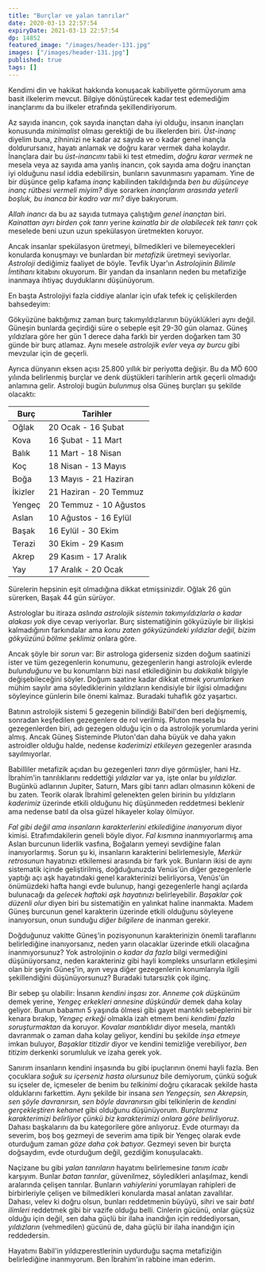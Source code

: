 ```yaml
---
title: "Burçlar ve yalan tanrılar"
date: 2020-03-13 22:57:54
expiryDate: 2021-03-13 22:57:54
dp: 14852
featured_image: "/images/header-131.jpg"
images: ["/images/header-131.jpg"]
published: true
tags: []
---
```




Kendimi din ve hakikat hakkında konuşacak kabiliyette görmüyorum ama basit ilkelerim mevcut. Bilgiye dönüştürecek kadar test edemediğim inançlarımı da bu ilkeler etrafında şekillendiriyorum. 

Az sayıda inancın, çok sayıda inançtan daha iyi olduğu, insanın inançları konusunda *minimalist* olması gerektiği de bu ilkelerden biri. *Üst-inanç* diyelim buna, zihninizi ne kadar az sayıda ve o kadar genel inançla doldurursanız, hayatı anlamak ve doğru karar vermek daha kolaydır. İnançlara dair bu *üst-inancımı* tabii ki test etmedim, *doğru karar vermek* ne mesela veya az sayıda ama yanlış inancın, çok sayıda ama doğru inançtan iyi olduğunu nasıl iddia edebilirsin, bunların savunmasını yapamam. Yine de bir düşünce gelip kafama *inanç* kabilinden takıldığında *ben bu düşünceye inanç rütbesi vermeli miyim?* diye sorarken *inançlarım arasında yeterli boşluk, bu inanca bir kadro var mı?* diye bakıyorum. 

*Allah inancı* da bu az sayıda tutmaya çalıştığım *genel inançtan* biri. *Kainattan ayrı birden çok tanrı* yerine *kainatla bir de olabilecek tek tanrı* çok meselede beni uzun uzun spekülasyon üretmekten koruyor. 

Ancak insanlar spekülasyon üretmeyi, bilmedikleri ve bilemeyecekleri konularda konuşmayı ve bunlardan bir *metafizik* üretmeyi seviyorlar. *Astroloji* dediğimiz faaliyet de böyle. Tevfik Uyar'ın *Astrolojinin Bilimle İmtihanı* kitabını okuyorum. Bir yandan da insanların neden bu metafiziğe inanmaya ihtiyaç duyduklarını düşünüyorum. 

En başta Astrolojiyi fazla ciddiye alanlar için ufak tefek iç çelişkilerden bahsedeyim: 

Gökyüzüne baktığımız zaman burç takımyıldızlarının büyüklükleri aynı değil. Güneşin bunlarda geçirdiği süre o sebeple eşit 29-30 gün olamaz. Güneş yıldızlara göre her gün 1 derece daha farklı bir yerden doğarken tam 30 günde bir burç atlamaz. Aynı mesele *astrolojik evler* veya *ay burcu* gibi mevzular için de geçerli. 

Ayrıca dünyanın eksen açısı 25.800 yıllık bir periyotta değişir. Bu da MÖ 600 yılında belirlenmiş burçlar ve denk düştükleri tarihlerin artık geçerli olmadığı anlamına gelir. Astroloji bugün *bulunmuş* olsa Güneş burçları şu şekilde olacaktı:

| Burç      | Tarihler                  |
|-----------|---------------------------|
| Oğlak     | 20 Ocak - 16 Şubat        |
| Kova      | 16 Şubat - 11 Mart        |
| Balık     | 11 Mart - 18 Nisan        |
| Koç       | 18 Nisan - 13 Mayıs       |
| Boğa      | 13 Mayıs - 21 Haziran     |
| İkizler   | 21 Haziran - 20 Temmuz    |
| Yengeç    | 20 Temmuz - 10 Ağustos    |
| Aslan     | 10 Ağustos -  16 Eylül    |
| Başak     | 16 Eylül - 30 Ekim        |
| Terazi    | 30 Ekim - 29 Kasım        |
| Akrep     | 29 Kasım - 17 Aralık      |
| Yay       | 17 Aralık - 20 Ocak       |

Sürelerin hepsinin eşit olmadığına dikkat etmişsinizdir. Oğlak 26 gün sürerken, Başak 44 gün sürüyor. 

Astrologlar bu itiraza *aslında astrolojik sistemin takımyıldızlarla o kadar alakası yok* diye cevap veriyorlar. Burç sistematiğinin gökyüzüyle bir ilişkisi kalmadığının farkındalar ama *konu zaten gökyüzündeki yıldızlar değil, bizim gökyüzünü bölme şeklimiz* onlara göre. 

Ancak şöyle bir *sorun* var: Bir astrologa giderseniz sizden doğum saatinizi ister ve tüm gezegenlerin konumunu, gezegenlerin hangi astrolojik evlerde *bulunduğunu* ve bu konumların bizi nasıl etkilediğinin bu *dakikalık* bilgiyle değişebileceğini söyler. Doğum saatine kadar dikkat etmek *yorumlarken* mühim sayılır ama söylediklerinin yıldızların kendisiyle bir ilgisi olmadığını söyleyince günlerin bile önemi kalmaz. Buradaki tuhaflık göz yaşartıcı. 

Batının astrolojik sistemi 5 gezegenin bilindiği Babil'den beri değişmemiş, sonradan keşfedilen gezegenlere de rol verilmiş. Pluton mesela bu gezegenlerden biri, adı gezegen olduğu için o da astrolojik yorumlarda yerini almış. Ancak Güneş Sisteminde Pluton'dan daha büyük ve daha yakın astroidler olduğu halde, nedense *kaderimizi etkileyen* gezegenler arasında sayılmıyorlar. 

Babilliler metafizik açıdan bu gezegenleri *tanrı* diye görmüşler, hani Hz. İbrahim'in tanrılıklarını reddettiği *yıldızlar* var ya, işte onlar bu *yıldızlar.* Bugünkü adlarının Jupiter, Saturn, Mars gibi tanrı adları olmasının kökeni de bu zaten. Teorik olarak İbrahimî gelenekten gelen birinin bu yıldızların *kaderimiz* üzerinde etkili olduğunu hiç düşünmeden reddetmesi beklenir ama nedense batıl da olsa güzel hikayeler kolay ölmüyor. 

*Fal gibi değil ama insanların karakterlerini etkilediğine inanıyorum* diyor kimisi. Etrafımdakilerin geneli böyle diyor. *Fal kısmına* inanmıyorlarmış ama Aslan burcunun liderlik vasfına, Boğaların yemeyi sevdiğine falan inanıyorlarmış. Sorun şu ki, insanların karakterini belirlemesiyle, *Merkür retrosunun* hayatınızı etkilemesi arasında bir fark yok. Bunların ikisi de aynı sistematik içinde geliştirilmiş, doğduğunuzda Venüs'ün diğer gezegenlerle yaptığı açı aşk hayatındaki genel karakterinizi belirliyorsa, Venüs'ün önümüzdeki hafta hangi evde bulunup, hangi gezegenlerle hangi açılarda bulunacağı da *gelecek haftaki aşk hayatınızı* belirleyebilir. *Başaklar çok düzenli olur* diyen biri bu sistematiğin en yalınkat haline inanmakta. Madem Güneş burcunun genel karakterin üzerinde etkili olduğunu söyleyene inanıyorsun, onun sunduğu *diğer bilgilere* de inanman gerekir. 

Doğduğunuz vakitte Güneş'in pozisyonunun karakterinizin önemli taraflarını belirlediğine inanıyorsanız, neden yarın olacaklar üzerinde etkili olacağına inanmıyorsunuz? Yok astrolojinin *o kadar da fazla* bilgi vermediğini düşünüyorsanız, neden karakteriniz gibi hayli kompleks unsurların etkileşimi olan bir şeyin Güneş'in, ayın veya diğer gezegenlerin konumlarıyla ilgili şekillendiğini düşünüyorsunuz? Buradaki tutarsızlık çok ilginç.

Bir sebep şu olabilir: İnsanın *kendini inşası* zor. *Anneme çok düşkünüm* demek yerine, *Yengeç erkekleri annesine düşkündür* demek daha kolay geliyor. Bunun babamın 5 yaşında ölmesi gibi gayet mantıklı sebeplerini bir kenara bırakıp, *Yengeç erkeği* olmakla izah etmem beni *kendimi fazla soruşturmaktan* da koruyor. *Kovalar mantıklıdır* diyor mesela, mantıklı davranmak o zaman daha kolay geliyor, kendini bu şekilde *inşa etmeye* imkan buluyor, *Başaklar titizdir* diyor ve kendini temizliğe verebiliyor, *ben titizim* derkenki sorumluluk ve izaha gerek yok. 

Sanırım insanların kendini inşasında bu gibi ipuçlarının önemi hayli fazla. Ben çocuklara *soğuk su içerseniz hasta olursunuz* bile demiyorum, çünkü soğuk su içseler de, içmeseler de benim bu *telkinimi* doğru çıkaracak şekilde hasta olduklarını farkettim. Aynı şekilde bir insana *sen Yengeçsin, sen Akrepsin, sen şöyle davranırsın, sen böyle davranırsın* gibi telkinlerin de *kendini gerçekleştiren kehanet* gibi olduğunu düşünüyorum. *Burçlarımız karakterimizi belirliyor çünkü biz karakterimizi onlara göre belirliyoruz.* Dahası başkalarını da bu kategorilere göre anlıyoruz. Evde oturmayı da severim, boş boş gezmeyi de severim ama tipik bir Yengeç olarak evde oturduğum zaman *göze daha çok batıyor.* Gezmeyi seven bir burçta doğsaydım, evde oturduğum değil, gezdiğim konuşulacaktı. 

Naçizane bu gibi *yalan tanrıların* hayatımı belirlemesine *tanım icabı* karşıyım. Bunlar *batan tanrılar*, güvenilmez, söyledikleri anlaşılmaz, kendi aralarında çelişen tanrılar. Bunların *vahiylerini* yorumlayan rahipleri de birbirleriyle çelişen ve bilmedikleri konularda masal anlatan zavallılar. Dahası, velev ki doğru olsun, bunları reddetmenin büyüyü, sihri ve sair *batıl ilimleri* reddetmek gibi bir vazife olduğu belli. Cinlerin gücünü, onlar güçsüz olduğu için değil, sen daha güçlü bir ilaha inandığın için reddediyorsan, *yıldızların* (vehmedilen) gücünü de, daha güçlü bir ilaha inandığın için reddedersin. 

Hayatımı Babil'in yıldızperestlerinin uydurduğu saçma metafiziğin belirlediğine inanmıyorum. Ben İbrahim'in rabbine iman ederim. 

